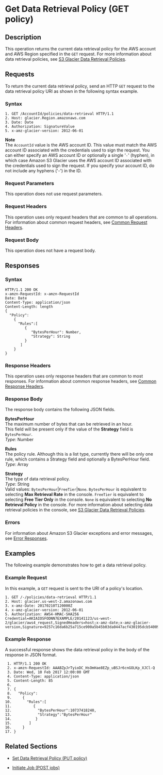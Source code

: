 # Get Data Retrieval Policy \(GET policy\)<a name="api-GetDataRetrievalPolicy"></a>

## Description<a name="api-GetDataRetrievalPolicy-description"></a>

This operation returns the current data retrieval policy for the AWS account and AWS Region specified in the `GET` request\. For more information about data retrieval policies, see [S3 Glacier Data Retrieval Policies](data-retrieval-policy.md)\.

## Requests<a name="api-GetDataRetrievalPolicy-requests"></a>

To return the current data retrieval policy, send an HTTP `GET` request to the data retrieval policy URI as shown in the following syntax example\.

### Syntax<a name="api-GetDataRetrievalPolicy-requests-syntax"></a>

```
1. GET /AccountId/policies/data-retrieval HTTP/1.1
2. Host: glacier.Region.amazonaws.com
3. Date: Date
4. Authorization: SignatureValue
5. x-amz-glacier-version: 2012-06-01
```

 

**Note**  
The `AccountId` value is the AWS account ID\. This value must match the AWS account ID associated with the credentials used to sign the request\. You can either specify an AWS account ID or optionally a single '`-`' \(hyphen\), in which case Amazon S3 Glacier uses the AWS account ID associated with the credentials used to sign the request\. If you specify your account ID, do not include any hyphens \('\-'\) in the ID\.

### Request Parameters<a name="api-GetDataRetrievalPolicy-requests-parameters"></a>

This operation does not use request parameters\.

### Request Headers<a name="api-GetDataRetrievalPolicy-requests-headers"></a>

This operation uses only request headers that are common to all operations\. For information about common request headers, see [Common Request Headers](api-common-request-headers.md)\.

### Request Body<a name="api-GetDataRetrievalPolicy-requests-elements"></a>

This operation does not have a request body\.

## Responses<a name="api-GetDataRetrievalPolicy-responses"></a>

### Syntax<a name="api-GetDataRetrievalPolicy-responses-syntax"></a>

```
HTTP/1.1 200 OK
x-amzn-RequestId: x-amzn-RequestId
Date: Date
Content-Type: application/json
Content-Length: length
{
  "Policy":
    {
      "Rules":[
         {
            "BytesPerHour": Number,
            "Strategy": String	 
         }
       ]
    }
}
```

### Response Headers<a name="api-GetDataRetrievalPolicy-responses-headers"></a>

This operation uses only response headers that are common to most responses\. For information about common response headers, see [Common Response Headers](api-common-response-headers.md)\.

### Response Body<a name="api-GetDataRetrievalPolicy-responses-elements"></a>

The response body contains the following JSON fields\.

 

**BytesPerHour**  
The maximum number of bytes that can be retrieved in an hour\.  
This field will be present only if the value of the **Strategy** field is `BytesPerHour`\.   
*Type*: Number

**Rules**  
The policy rule\. Although this is a list type, currently there will be only one rule, which contains a Strategy field and optionally a BytesPerHour field\.  
*Type*: Array

**Strategy**  
The type of data retrieval policy\.  
*Type*: String  
Valid values: `BytesPerHour`\|`FreeTier`\|`None`\. `BytesPerHour` is equivalent to selecting **Max Retrieval Rate** in the console\. `FreeTier` is equivalent to selecting **Free Tier Only** in the console\. `None` is equivalent to selecting **No Retrieval Policy** in the console\. For more information about selecting data retrieval policies in the console, see [S3 Glacier Data Retrieval Policies](data-retrieval-policy.md)\.

### Errors<a name="api-GetDataRetrievalPolicy-responses-errors"></a>

For information about Amazon S3 Glacier exceptions and error messages, see [Error Responses](api-error-responses.md)\.

## Examples<a name="api-GetDataRetrievalPolicy-examples"></a>

The following example demonstrates how to get a data retrieval policy\.

### Example Request<a name="api-GetDataRetrievalPolicy-example-request"></a>

In this example, a `GET` request is sent to the URI of a policy's location\.

```
1. GET /-/policies/data-retrieval HTTP/1.1
2. Host: glacier.us-west-2.amazonaws.com
3. x-amz-Date: 20170210T120000Z
4. x-amz-glacier-version: 2012-06-01
5. Authorization: AWS4-HMAC-SHA256 Credential=AKIAIOSFODNN7EXAMPLE/20141123/us-west-2/glacier/aws4_request,SignedHeaders=host;x-amz-date;x-amz-glacier-version,Signature=9257c16da6b25a715ce900a5b45b03da0447acf430195dcb540091b12966f2a2
```

### Example Response<a name="api-GetDataRetrievalPolicy-example-response"></a>

A successful response shows the data retrieval policy in the body of the response in JSON format\. 

```
 1. HTTP/1.1 200 OK
 2. x-amzn-RequestId: AAABZpJrTyioDC_HsOmHae8EZp_uBSJr6cnGOLKp_XJCl-Q
 3. Date: Wed, 10 Feb 2017 12:00:00 GMT
 4. Content-Type: application/json
 5. Content-Length: 85
 6.  
 7. {
 8.   "Policy":
 9.     {
10.       "Rules":[
11.          {
12.            "BytesPerHour":10737418240,
13.            "Strategy":"BytesPerHour"
14.           }
15.        ]
16.     }
17. }
```

## Related Sections<a name="related-sections-GetDataRetrievalPolicy"></a>

 
+ [Set Data Retrieval Policy \(PUT policy\)](api-SetDataRetrievalPolicy.md)

 
+ [Initiate Job \(POST jobs\)](api-initiate-job-post.md)